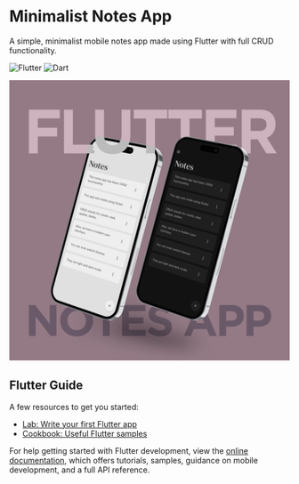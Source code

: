 # Minimalist Notes App

A simple, minimalist mobile notes app made using Flutter with full CRUD functionality.

![Flutter](https://img.shields.io/badge/-Flutter-05122A?style=flat-square&logo=Flutter&color=2a2e34)
![Dart](https://img.shields.io/badge/-Dart-05122A?style=flat-square&logo=Dart&color=2a2e34)

<img src="images/CoverImage.png" alt="App Cover" width=650px />

## Flutter Guide

A few resources to get you started:

- [Lab: Write your first Flutter app](https://docs.flutter.dev/get-started/codelab)
- [Cookbook: Useful Flutter samples](https://docs.flutter.dev/cookbook)

For help getting started with Flutter development, view the
[online documentation](https://docs.flutter.dev/), which offers tutorials,
samples, guidance on mobile development, and a full API reference.
